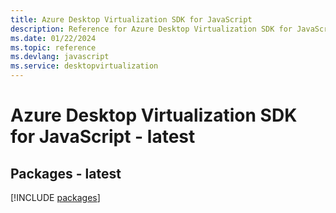 ```yaml
---
title: Azure Desktop Virtualization SDK for JavaScript
description: Reference for Azure Desktop Virtualization SDK for JavaScript
ms.date: 01/22/2024
ms.topic: reference
ms.devlang: javascript
ms.service: desktopvirtualization
---
```

# Azure Desktop Virtualization SDK for JavaScript - latest
## Packages - latest
[!INCLUDE [packages](desktop-virtualization-index.md)]